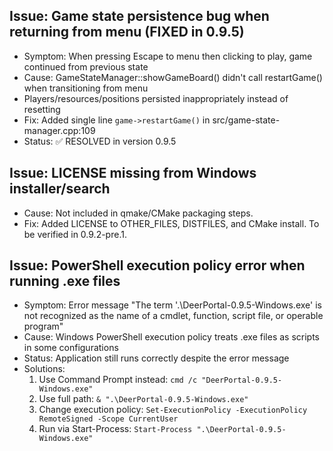 ## Issue: Game state persistence bug when returning from menu (FIXED in 0.9.5)
- Symptom: When pressing Escape to menu then clicking to play, game continued from previous state
- Cause: GameStateManager::showGameBoard() didn't call restartGame() when transitioning from menu
- Players/resources/positions persisted inappropriately instead of resetting
- Fix: Added single line `game->restartGame()` in src/game-state-manager.cpp:109
- Status: ✅ RESOLVED in version 0.9.5

## Issue: LICENSE missing from Windows installer/search
- Cause: Not included in qmake/CMake packaging steps.
- Fix: Added LICENSE to OTHER_FILES, DISTFILES, and CMake install. To be verified in 0.9.2-pre.1. 

## Issue: PowerShell execution policy error when running .exe files
- Symptom: Error message "The term '.\DeerPortal-0.9.5-Windows.exe' is not recognized as the name of a cmdlet, function, script file, or operable program"
- Cause: Windows PowerShell execution policy treats .exe files as scripts in some configurations
- Status: Application still runs correctly despite the error message
- Solutions:
  1. Use Command Prompt instead: `cmd /c "DeerPortal-0.9.5-Windows.exe"`
  2. Use full path: `& ".\DeerPortal-0.9.5-Windows.exe"`
  3. Change execution policy: `Set-ExecutionPolicy -ExecutionPolicy RemoteSigned -Scope CurrentUser`
  4. Run via Start-Process: `Start-Process ".\DeerPortal-0.9.5-Windows.exe"` 